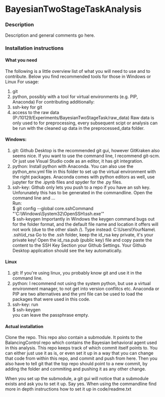 # BayesianTwoStageTaskAnalysis

### Description
Description and general comments go here.

### Installation instructions
 #### What you need
 The following is a little overview list of what you will need to use and to contribute. Below you find recommended tools for those in Windows or Linux
 For usage:
 1. git
 2. python, possibly with a tool for virtual environments (e.g. PIP, Anaconda)
 For contributing additionally:
 3. ssh-key for git
 4. access to the raw data (P:/10129/Experiments/BayesianTwoStageTask/raw_data)
    Raw data is only used to for preprocessing, every subsequent scipt or analysis can be run with the cleaned up data in the preprocessed_data folder.
 #### Windows:
 1. git: Github Desktop is the recommended git gui, however GitKraken also seems nice. If you want to use the command line, I recommend git-scm. Or just use Visual Studio code as an editor, it has git integration.
 2. python: Install python with Anaconda. You can also use the python_env.yml file in this folder to set up the virtual environment with the right packages. Anaconda comes with python editors as well, use jupyter for the .ipynb files and spyder for the .py files.
 3. ssh-key: Github only lets you push to a repo if you have an ssh key. Unforunately this has to be generated in the commandline. Open the command line and ...\
    Run:\
    $ git config --global core.sshCommand "'C:\Windows\System32\OpenSSH\ssh.exe'" \
    $ ssh-keygen
    Importantly in Windows the keygen command bugs out for the folder format, and the default file name and location it offers will not work (due to the other slash /). Type instead: C:\Users\YourName\ .ssh\id_rsa
    Go to the .ssh folder, keep the id_rsa key private, it's your private key! Open the id_rsa.pub (public key) file and copy paste the content to the SSH Key Section your Github Settings. Your Github Desktop application should see the key automatically.

 #### Linux 
 1. git: If you're using linux, you probably know git and use it in the command line.
 2. python: I recommend not using the system python, but use a virtual environment manager, to not get into version conflitcs etc. Anaconda or PIP are two alternatives and the yml file can be used to load the packages that were used in this code.
 3. ssh-key: run\
    $ ssh-keygen\
    you can leave the passphrase empty.

 #### Actual installation
 Clone the repo. This repo also contain a submodule. It points to the BalancingControl repo which contains the Bayesian behavioral agent used in this analysis. This repo keeps track of which commit itself points to. You can either just use it as is, or even set it up in a way that you can change that code from within this repo, and commit and push from here. Then you also have to tell git that the top repo should point to a new commit, by adding the folder and commiting and pushing it as any other change.
 
 When you set up the submodule, a git gui will notice that a submodule exists and ask you to set it up. Say yes. When using the commandline find more in depth instructions how to set it up in code/readme.txt